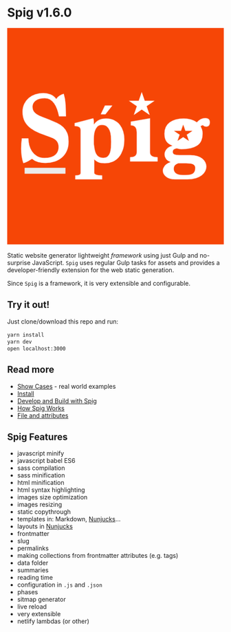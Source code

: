 # Spig v1.6.0

![](src/images/spig.png)

Static website generator lightweight _framework_ using just Gulp and no-surprise JavaScript. `Spig` uses regular Gulp tasks for assets and provides a developer-friendly extension for the web static generation.

Since `Spig` is a framework, it is very extensible and configurable.

## Try it out!

Just clone/download this repo and run:

```shell
yarn install
yarn dev
open localhost:3000
```

## Read more

+ [Show Cases](doc/ShowCases.md) - real world examples
+ [Install](doc/Install.md)
+ [Develop and Build with Spig](doc/BuildWithSpig.md)
+ [How Spig Works](doc/HowSpigWorks.md)
+ [File and attributes](doc/FileAndAttributes.md)


## Spig Features

+ javascript minify
+ javascript babel ES6
+ sass compilation
+ sass minification
+ html minification
+ html syntax highlighting
+ images size optimization
+ images resizing
+ static copythrough
+ templates in: Markdown, [Nunjucks](https://mozilla.github.io/nunjucks/)...
+ layouts in [Nunjucks](https://mozilla.github.io/nunjucks/)
+ frontmatter
+ slug
+ permalinks
+ making collections from frontmatter attributes (e.g. tags)
+ data folder
+ summaries
+ reading time
+ configuration in `.js` and `.json`
+ phases
+ sitmap generator
+ live reload
+ very extensible
+ netlify lambdas (or other)
